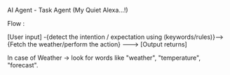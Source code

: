 
AI Agent - Task Agent (My Quiet Alexa...!)

Flow :

[User input] -{detect the intention / expectation using (keywords/rules)}-->{Fetch the weather/perform the action} ---> [Output returns]

In case of Weather → look for words like "weather", "temperature", "forecast".